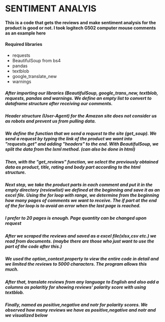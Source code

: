 # SENTIMENT ANALYIS

#### **This is a code that gets the reviews and make sentiment analysis for the product is good or not. I took logitech G502 computer mouse comments as an example here**


#### Required libraries

- requests
- BeautifulSoup from bs4
- pandas
- textblob
- google_translate_new
- warnings


##### After importing our libraries (BeautifulSoup, google_trans_new, textblob, requests, pandas and warnings. We define an empty list to convert to dataframe structure after receiving our comments.
##### Header structure (User-Agent) for the Amazon site does not consider us as robots and prevent us from pulling data.
##### We define the function that we send a request to the site (get_soup). We send a request by typing the link of the product we want into "requests.get" and adding "headers" to the end. With BeautifulSoup, we split the data from the lxml method. (can also be done in html)
##### Then, with the "get_reviews" function, we select the previously obtained data as product, title, rating and body part according to the html structure.
##### Next step, we take the product parts in each comment and put it in the empty directory (reviewlist) we defined at the beginning and save it as an excel file. Using the for loop with range, we determine from the beginning how many pages of comments we want to receive. The if part at the end of the for loop is to avoid an error when the last page is reached. 
##### I prefer to 20 pages is enough. Page quantity can be changed upon request 
##### After we scraped the reviews and saved as a excel file(xlsx,csv etc.) we read from documents. (maybe there are those who just want to use the part of the code after this.)
##### We used the option_context property to view the entire code in detail and we limited the reviews to 5000 characters. The program allows this much.
##### After that, translate reviews from any language to English and also add a columns as polaritiy for showing reviews' polarity score with using textblob.
##### Finally, named as positive,negative and notr for polarity scores. We observed how many reviews we have as positive,negative and notr and we visualized below
